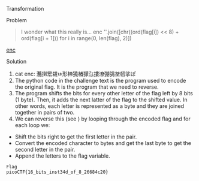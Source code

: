 Transformation

Problem
 > I wonder what this really is... enc ''.join([chr((ord(flag[i]) << 8) + ord(flag[i + 1])) for i in range(0, len(flag), 2)])

[enc](https://mercury.picoctf.net/static/1d8a5a2779c4dc24999f0358d7a1a786/enc)
​

Solution
1. cat enc: 灩捯䍔䙻ㄶ形楴獟楮獴㌴摟潦弸弲㘶㠴挲ぽ
2. The python code in the challenge text is the program used to encode the original flag. It is the program that we need to reverse.
3. The program shifts the bits for every other letter of the flag left by 8 bits (1 byte). Then, it adds the next latter of the flag to the shifted value. In other words, each letter is represented as a byte and they are joined together in pairs of two.
4. We can reverse this (see ) by looping through the encoded flag and for each loop we:
* Shift the bits right to get the first letter in the pair.
* Convert the encoded character to bytes and get the last byte to get the second letter in the pair.
* Append the letters to the flag variable.


```
Flag
picoCTF{16_bits_inst34d_of_8_26684c20}
```
